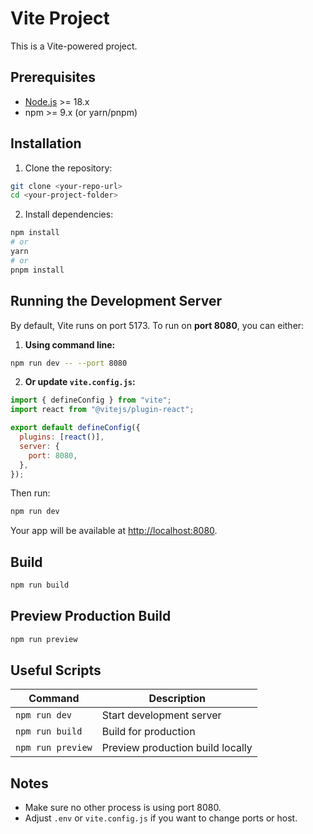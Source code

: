 # Vite Project

This is a Vite-powered project.

## Prerequisites

- [Node.js](https://nodejs.org/) >= 18.x
- npm >= 9.x (or yarn/pnpm)

## Installation

1. Clone the repository:

```bash
git clone <your-repo-url>
cd <your-project-folder>
```

2. Install dependencies:

```bash
npm install
# or
yarn
# or
pnpm install
```

## Running the Development Server

By default, Vite runs on port 5173. To run on **port 8080**, you can either:

1. **Using command line:**

```bash
npm run dev -- --port 8080
```

2. **Or update `vite.config.js`:**

```js
import { defineConfig } from "vite";
import react from "@vitejs/plugin-react";

export default defineConfig({
  plugins: [react()],
  server: {
    port: 8080,
  },
});
```

Then run:

```bash
npm run dev
```

Your app will be available at [http://localhost:8080](http://localhost:8080).

## Build

```bash
npm run build
```

## Preview Production Build

```bash
npm run preview
```

## Useful Scripts

| Command           | Description                      |
| ----------------- | -------------------------------- |
| `npm run dev`     | Start development server         |
| `npm run build`   | Build for production             |
| `npm run preview` | Preview production build locally |

## Notes

- Make sure no other process is using port 8080.
- Adjust `.env` or `vite.config.js` if you want to change ports or host.
